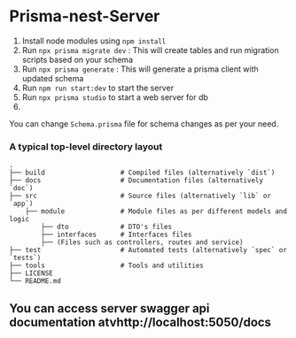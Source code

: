 # Prisma-nest-Server

1. Install node modules using `npm install`
2. Run `npx prisma migrate dev` : This will create tables and run migration scripts based on your schema
3. Run `npx prisma generate` : This will generate a prisma client with updated schema
3. Run `npm run start:dev` to start the server
4. Run `npx prisma studio` to start a web server for db
5. 
You can change `Schema.prisma` file for schema changes as per your need.

### A typical top-level directory layout

    .
    ├── build                   # Compiled files (alternatively `dist`)
    ├── docs                    # Documentation files (alternatively `doc`)
    ├── src                     # Source files (alternatively `lib` or `app`)
        ├── module              # Module files as per different models and logic
            ├── dto             # DTO's files 
            ├── interfaces      # Interfaces files
            ├── (Files such as controllers, routes and service)
    ├── test                    # Automated tests (alternatively `spec` or `tests`)
    ├── tools                   # Tools and utilities
    ├── LICENSE
    └── README.md

## You can access server swagger api documentation atvhttp://localhost:5050/docs
